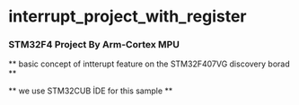 #  interrupt_project_with_register

### STM32F4 Project By Arm-Cortex MPU

** basic concept of intterupt feature on the STM32F407VG discovery borad **

** we use STM32CUB İDE  for this sample **
